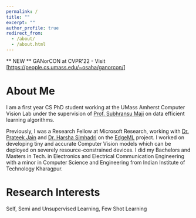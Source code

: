 ```yaml
---
permalink: /
title: ""
excerpt: ""
author_profile: true
redirect_from: 
  - /about/
  - /about.html
---
```


** NEW ** GANorCON at CVPR'22 - Visit [https://people.cs.umass.edu/~osaha/ganorcon/]

About Me
==================
I am a first year CS PhD student working at the UMass Amherst Computer Vision Lab under the supervision of [Prof. Subhransu Maji](https://people.cs.umass.edu/~smaji/) on data efficient learning algorithms.

Previously, I was a Research Fellow at Microsoft Research, working with [Dr. Prateek Jain](https://www.prateekjain.org/) and [Dr. Harsha Simhadri](http://harsha-simhadri.org/) on the [EdgeML](https://github.com/microsoft/EdgeML/) project. I worked on developing tiny and accurate Computer Vision models which can be deployed on severely resource-constrained devices. I did my Bachelors and Masters in Tech. in Electronics and Electrical Communication Engineering with a minor in Computer Science and Engineering from Indian Institute of Technology Kharagpur.

Research Interests
==================
Self, Semi and Unsupervised Learning, Few Shot Learning
